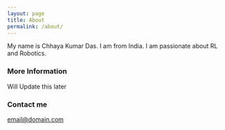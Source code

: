 ```yaml
---
layout: page
title: About
permalink: /about/
---
```


My name is Chhaya Kumar Das. I am from India. I am passionate about RL and Robotics.  

### More Information

Will Update this later

### Contact me

[email@domain.com](mailto:chayakudas.das56@gmail.com)
